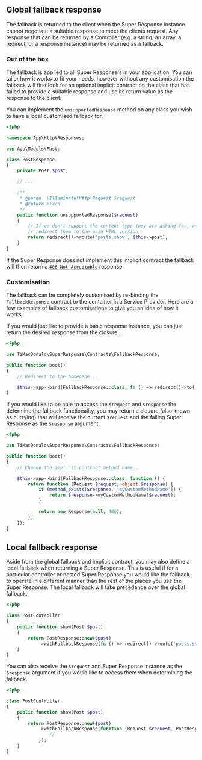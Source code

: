 ## Global fallback response

The fallback is returned to the client when the Super Response instance cannot negotiate a suitable response to meet the clients request. Any response that can be returned by a Controller (e.g. a string, an array, a redirect, or a response instance) may be returned as a fallback.

### Out of the box

The fallback is applied to all Super Response's in your application. You can tailor how it works to fit your needs, however without any customisation the fallback will first look for an optional implicit contract on the class that has failed to provide a suitable response and use its return value as the response to the client.

You can implement the `unsupportedResponse` method on any class you wish to have a local customised fallback for.

```php
<?php

namespace App\Http\Responses;

use App\Models\Post;

class PostResponse
{
    private Post $post;

    // ...

    /**
     * @param  \Illuminate\Http\Request $request
     * @return mixed
     */
    public function unsupportedResponse($request)
    {
        // If we don't support the content type they are asking for, we will
        // redirect them to the main HTML version.
        return redirect()->route('posts.show', $this->post);
    }
}
```

If the Super Response does not implement this implicit contract the fallback will then return a [`406 Not Acceptable`](https://developer.mozilla.org/en-US/docs/Web/HTTP/Status/406) response.

### Customisation

The fallback can be completely customised by re-binding the `FallbackResponse` contract to the container in a Service Provider. Here are a few examples of fallback customisations to give you an idea of how it works.

If you would just like to provide a basic response instance, you can just return the desired response from the closure...

```php
<?php

use TiMacDonald\SuperResponse\Contracts\FallbackResponse;

public function boot()
{
    // Redirect to the homepage...

    $this->app->bind(FallbackResponse::class, fn () => redirect()->to('/'));
}
```

If you would like to be able to access the `$request` and `$response` the determine the fallback functionality, you may return a closure (also known as currying) that will receive the current `$request` and the failing Super Response as the `$response` argument.

```php
<?php

use TiMacDonald\SuperResponse\Contracts\FallbackResponse;

public function boot()
{
    // Change the implicit contract method name...

    $this->app->bind(FallbackResponse::class, function () {
        return function (Request $request, object $response) {
            if (method_exists($response, 'myCustomMethodName')) {
                return $response->myCustomMethodName($request);
            }

            return new Response(null, 406);
        };
    });
}
```

## Local fallback response

Aside from the global fallback and implicit contract, you may also define a local fallback when returning a Super Response. This is useful if for a particular controller or nested Super Response you would like the fallback to operate in a different manner than the rest of the places you use the Super Response. The local fallback will take precedence over the global fallback.

```php
<?php

class PostController
{
    public function show(Post $post)
    {
        return PostResponse::new($post)
            ->withFallbackResponse(fn () => redirect()->route('posts.show', $post));
    }
}
```

You can also receive the `$request` and Super Response instance as the `$response` argument if you would like to access them when determining the fallback.

```php
<?php

class PostController
{
    public function show(Post $post)
    {
        return PostResponse::new($post)
            ->withFallbackResponse(function (Request $request, PostResponse $response) {
                //
            });
    }
}
```
